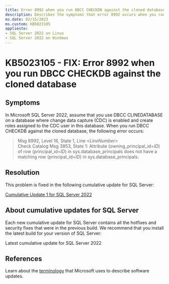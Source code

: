 ```yaml
---
title: Error 8992 when you run DBCC CHECKDB against the cloned database
description: Describes the symptoms that error 8992 occurs when you run DBCC CHECKDB against the cloned database in Microsoft SQL Server 2022.
ms.date: 02/15/2023
ms.custom: KB5023105
appliesto:
- SQL Server 2022 on Linux
- SQL Server 2022 on Windows
---
```

# KB5023105 - FIX: Error 8992 when you run DBCC CHECKDB against the cloned database

## Symptoms

In Microsoft SQL Server 2022, assume that you use DBCC CLINEDATABASE on a database where change data capture (CDC) is enabled and create roles assigned to the CDC user in this database. When you run DBCC CHECKDB against the cloned database, the following error occurs:

>Msg 8992, Level 16, State 1, Line <*LineNumber*></br>
Check Catalog Msg 3853, State 1: Attribute (owning_principal_id=*ID*) of row (principal_id=*ID*) in sys.database_principals does not have a matching row (principal_id=*ID*) in sys.database_principals.

## Resolution

This problem is fixed in the following cumulative update for SQL Server:

[Cumulative Update 1 for SQL Server 2022](cumulativeupdate1.md)

## About cumulative updates for SQL Server

Each new cumulative update for SQL Server contains all the hotfixes and security fixes that were in the previous build. We recommend that you install the latest build for your version of SQL Server:

Latest cumulative update for SQL Server 2022

## References

Learn about the [terminology](../../../windows-client/deployment/standard-terminology-software-updates.md) that Microsoft uses to describe software updates.